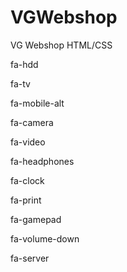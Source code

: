 # VGWebshop
VG Webshop HTML/CSS


fa-hdd

fa-tv

fa-mobile-alt

fa-camera

fa-video

fa-headphones

fa-clock

fa-print

fa-gamepad

fa-volume-down

fa-server